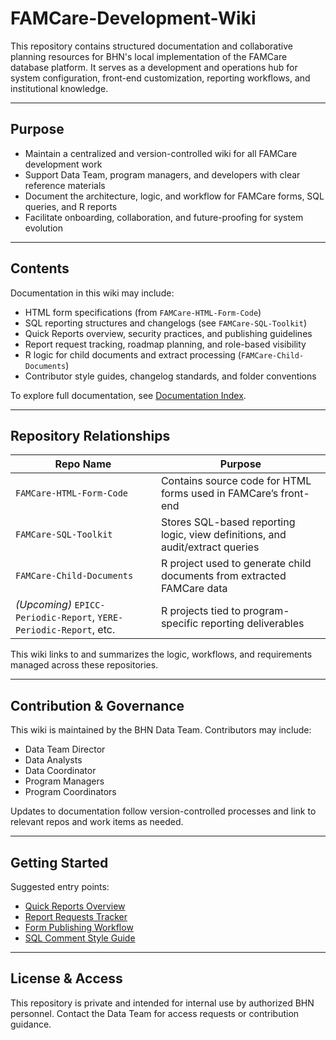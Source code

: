 # FAMCare-Development-Wiki

This repository contains structured documentation and collaborative planning resources for BHN's local implementation of the FAMCare database platform. It serves as a development and operations hub for system configuration, front-end customization, reporting workflows, and institutional knowledge.

---

## Purpose

- Maintain a centralized and version-controlled wiki for all FAMCare development work
- Support Data Team, program managers, and developers with clear reference materials
- Document the architecture, logic, and workflow for FAMCare forms, SQL queries, and R reports
- Facilitate onboarding, collaboration, and future-proofing for system evolution

---

## Contents

Documentation in this wiki may include:

- HTML form specifications (from `FAMCare-HTML-Form-Code`)
- SQL reporting structures and changelogs (see `FAMCare-SQL-Toolkit`)
- Quick Reports overview, security practices, and publishing guidelines
- Report request tracking, roadmap planning, and role-based visibility
- R logic for child documents and extract processing (`FAMCare-Child-Documents`)
- Contributor style guides, changelog standards, and folder conventions

To explore full documentation, see [Documentation Index](docs/index.md).

---

## Repository Relationships

| Repo Name | Purpose |
|----------|---------|
| `FAMCare-HTML-Form-Code` | Contains source code for HTML forms used in FAMCare’s front-end |
| `FAMCare-SQL-Toolkit` | Stores SQL-based reporting logic, view definitions, and audit/extract queries |
| `FAMCare-Child-Documents` | R project used to generate child documents from extracted FAMCare data |
| *(Upcoming)* `EPICC-Periodic-Report`, `YERE-Periodic-Report`, etc. | R projects tied to program-specific reporting deliverables |

This wiki links to and summarizes the logic, workflows, and requirements managed across these repositories.

---

## Contribution & Governance

This wiki is maintained by the BHN Data Team. Contributors may include:

- Data Team Director
- Data Analysts
- Data Coordinator
- Program Managers
- Program Coordinators

Updates to documentation follow version-controlled processes and link to relevant repos and work items as needed.

---

## Getting Started

Suggested entry points:

- [Quick Reports Overview](docs/QuickReports-Overview.md)
- [Report Requests Tracker](docs/Reports-Request-Tracker.md)
- [Form Publishing Workflow](docs/HTMLForm-Publishing.md)
- [SQL Comment Style Guide](https://github.com/BHN/FAMCare-SQL-Toolkit/blob/main/comment-style-guide.md)

---

## License & Access

This repository is private and intended for internal use by authorized BHN personnel. Contact the Data Team for access requests or contribution guidance.

